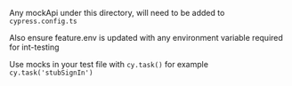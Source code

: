 Any mockApi under this directory, will need to be added to `cypress.config.ts`

Also ensure feature.env is updated with any environment variable required for int-testing

Use mocks in your test file with `cy.task()` for example `cy.task('stubSignIn')`